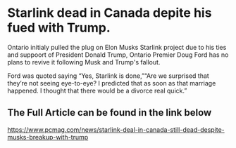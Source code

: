 # Starlink dead in Canada depite his fued with Trump.

Ontario initialy pulled the plug on Elon Musks Starlink project due to his ties and suppoort of President Donald Trump, Ontario Premier Doug Ford has no plans to revive it following Musk and Trump's fallout.

Ford was quoted saying “Yes, Starlink is done,”“Are we surprised that they’re not seeing eye-to-eye? I predicted that as soon as that marriage happened. I thought that there would be a divorce real quick.”


## The Full Article can be found in the link below

https://www.pcmag.com/news/starlink-deal-in-canada-still-dead-despite-musks-breakup-with-trump
